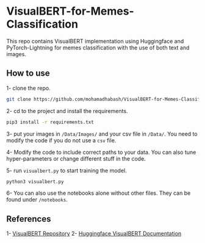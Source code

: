# VisualBERT-for-Memes-Classification
This repo contains VisualBERT implementation using Huggingface and PyTorch-Lightning for memes classification with the use of both text and images.

## How to use
1- clone the repo.
```bash
git clone https://github.com/mohamadhabash/VisualBERT-for-Memes-Classification.git
```
2- cd to the project and install the requirements.
```bash
pip3 install -r requirements.txt
```

3- put your images in `/Data/Images/` and your csv file in `/Data/`. You need to modify the code if you do not use a `csv` file. 

4- Modify the code to include correct paths to your data. You can also tune hyper-parameters or change different stuff in the code.

5- run `visualbert.py` to start training the model.
```bash
python3 visualbert.py
```
6- You can also use the notebooks alone without other files. They can be found under `/notebooks`.

## References
1- <a href="https://github.com/uclanlp/visualbert">VisualBERT Repository</a>
2- <a href="https://huggingface.co/docs/transformers/model_doc/visual_bert">Huggingface VisualBERT Documentation</a>
